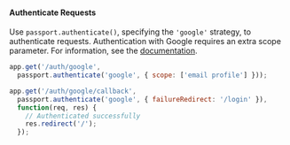 #### Authenticate Requests

Use `passport.authenticate()`, specifying the `'google'` strategy, to
authenticate requests. Authentication with Google requires an extra scope
parameter.  For information, see the
[documentation](https://developers.google.com/+/api/oauth#scopes).

```Javascript
app.get('/auth/google',
  passport.authenticate('google', { scope: ['email profile'] }));

app.get('/auth/google/callback',
  passport.authenticate('google', { failureRedirect: '/login' }),
  function(req, res) {
    // Authenticated successfully
    res.redirect('/');
  });
```
